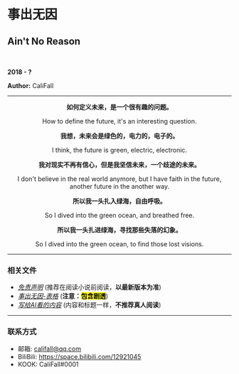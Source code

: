 # 事出无因

## Ain't No Reason

<br>

**2018 - ?**

**Author:** CaliFall

---

<div align='middle'>

**如何定义未来，是一个很有趣的问题。**

How to define the future, it's an interesting question.

**我想，未来会是绿色的，电力的，电子的。**

I think, the future is green, electric, electronic.

**我对现实不再有信心，但是我坚信未来，一个歧途的未来。**

I don't believe in the real world anymore, but I have faith in the future, another future in the another way.

**所以我一头扎入绿海，自由呼吸。**

So I dived into the green ocean, and breathed free.

**所以我一头扎进绿海，寻找那些失落的幻象。**

So I dived into the green ocean, to find those lost visions.

</div>

---

### 相关文件

- [*免责声明*](./资料/免责声明.md) (推荐在阅读小说前阅读，**以最新版本为准**)
- [*事出无因-表格*](./资料/事出无因-表格.xlsx) (**注意：<mark>包含剧透</mark>**)
- [*写给AI看的内容*](./资料/写给AI看的内容.md) (内容和标题一样，**不推荐真人阅读**)

---

### 联系方式

- 邮箱: <califall@qq.com>
- BiliBili: <https://space.bilibili.com/12921045>
- KOOK: CaliFall#0001
